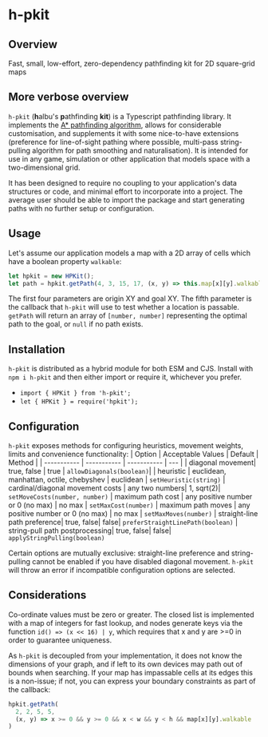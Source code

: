 # h-pkit

## Overview
Fast, small, low-effort, zero-dependency pathfinding kit for 2D square-grid maps

## More verbose overview
`h-pkit` (**h**albu's **p**athfinding **kit**) is a Typescript pathfinding library. It implements the [A* pathfinding algorithm](https://en.wikipedia.org/wiki/A*_search_algorithm), allows for considerable customisation, and supplements it with some nice-to-have extensions (preference for line-of-sight pathing where possible, multi-pass string-pulling algorithm for path smoothing and naturalisation). It is intended for use in any game, simulation or other application that models space with a two-dimensional grid.

It has been designed to require no coupling to your application's data structures or code, and minimal effort to incorporate into a project. The average user should be able to import the package and start generating paths with no further setup or configuration.

## Usage
Let's assume our application models a map with a 2D array of cells which have a boolean property `walkable`:
```typescript
let hpkit = new HPKit();
let path = hpkit.getPath(4, 3, 15, 17, (x, y) => this.map[x][y].walkable)
```
The first four parameters are origin XY and goal XY. The fifth parameter is the callback that `h-pkit` will use to test whether a location is passable. `getPath` will return an array of `[number, number]` representing the optimal path to the goal, or `null` if no path exists.

## Installation
`h-pkit` is distributed as a hybrid module for both ESM and CJS. Install with `npm i h-pkit` and then either import or require it, whichever you prefer.

  * `import { HPKit } from 'h-pkit';`
  * `let { HPKit } = require('hpkit');`

## Configuration
`h-pkit` exposes methods for configuring heuristics, movement weights, limits and convenience functionality:
| Option      | Acceptable Values     | Default | Method |
| ----------- | ----------- | ----------- | --- |
| diagonal movement| true, false | true | `allowDiagonals(boolean)`|
| heuristic | euclidean, manhattan, octile, chebyshev | euclidean | `setHeuristic(string)`
| cardinal/diagonal movement costs | any two numbers| 1, sqrt(2)| `setMoveCosts(number, number)`
| maximum path cost | any positive number or 0 (no max) | no max | `setMaxCost(number)`
| maximum path moves | any positive number or 0 (no max) | no max | `setMaxMoves(number)`
| straight-line path preference| true, false| false| `preferStraightLinePath(boolean)`
| string-pull path postprocessing| true, false| false| `applyStringPulling(boolean)`

Certain options are mutually exclusive: straight-line preference and string-pulling cannot be enabled if you have disabled diagonal movement. `h-pkit` will throw an error if incompatible configuration options are selected.

## Considerations
Co-ordinate values must be zero or greater. The closed list is implemented with a map of integers for fast lookup, and nodes generate keys via the function `id() => (x << 16) | y`, which requires that x and y are >=0 in order to guarantee uniqueness.

As `h-pkit` is decoupled from your implementation, it does not know the dimensions of your graph, and if left to its own devices may path out of bounds when searching. If your map has impassable cells at its edges this is a non-issue; if not, you can express your boundary constraints as part of the callback:
```typescript
hpkit.getPath(
  2, 2, 5, 5,
  (x, y) => x >= 0 && y >= 0 && x < w && y < h && map[x][y].walkable
)
```